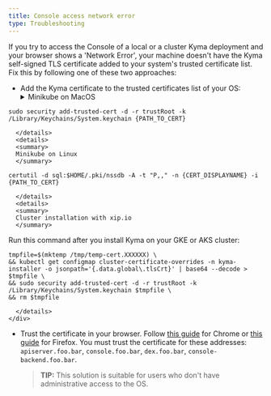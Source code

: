 ```yaml
---
title: Console access network error
type: Troubleshooting
---
```


If you try to access the Console of a local or a cluster Kyma deployment and your browser shows a 'Network Error', your machine doesn't have the Kyma self-signed TLS certificate added to your system's trusted certificate list.
Fix this by following one of these two approaches:

- Add the Kyma certificate to the trusted certificates list of your OS:
    <div tabs>
      <details>
      <summary>
      Minikube on MacOS
      </summary>

```
sudo security add-trusted-cert -d -r trustRoot -k /Library/Keychains/System.keychain {PATH_TO_CERT}
```

      </details>
      <details>
      <summary>
      Minikube on Linux
      </summary>

```
certutil -d sql:$HOME/.pki/nssdb -A -t "P,," -n {CERT_DISPLAYNAME} -i {PATH_TO_CERT}
```

      </details>
      <details>
      <summary>
      Cluster installation with xip.io
      </summary>

Run this command after you install Kyma on your GKE or AKS cluster:
```
tmpfile=$(mktemp /tmp/temp-cert.XXXXXX) \
&& kubectl get configmap cluster-certificate-overrides -n kyma-installer -o jsonpath='{.data.global\.tlsCrt}' | base64 --decode > $tmpfile \
&& sudo security add-trusted-cert -d -r trustRoot -k /Library/Keychains/System.keychain $tmpfile \
&& rm $tmpfile
```

      </details>
    </div>

- Trust the certificate in your browser. Follow [this guide](https://stackoverflow.com/questions/7580508/getting-chrome-to-accept-self-signed-localhost-certificate) for Chrome or [this guide](https://origin-symwisedownload.symantec.com/resources/webguides/sslv/sslva_first_steps/Content/Topics/Configure/ssl_firefox_cert.htm) for Firefox. You must trust the certificate for these addresses: `apiserver.foo.bar`, `console.foo.bar`, `dex.foo.bar`, `console-backend.foo.bar`.
  >**TIP:** This solution is suitable for users who don't have administrative access to the OS.
